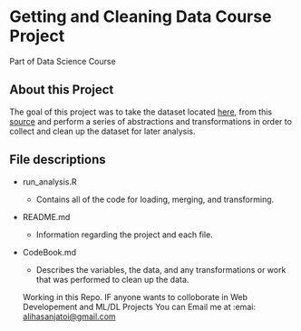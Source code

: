 # Getting and Cleaning Data Course Project

Part of Data Science Course

## About this Project
The goal of this project was to take the dataset located [here](https://d396qusza40orc.cloudfront.net/getdata%2Fprojectfiles%2FUCI%20HAR%20Dataset.zip), from this [source](http://archive.ics.uci.edu/ml/datasets/Human+Activity+Recognition+Using+Smartphones) and perform a series of abstractions and transformations in order to collect and clean up the dataset for later analysis.

## File descriptions
- run_analysis.R
  - Contains all of the code for loading, merging, and transforming.
- README.md
  - Information regarding the project and each file.
- CodeBook.md
  -  Describes the variables, the data, and any transformations or work that was performed to clean up the data.
  
  Working in this Repo.
  IF anyone wants to colloborate in Web Developement and ML/DL Projects
  You can Email me at :emai: alihasanjatoi@gmail.com
